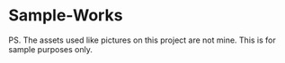 # Sample-Works
PS. The assets used like pictures on this project are not mine. This is for sample purposes only.
